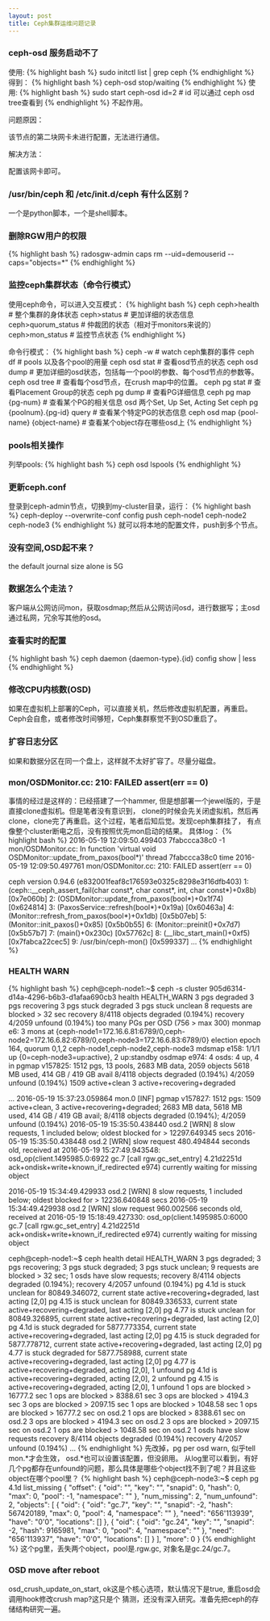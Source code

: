 ```yaml
---
layout: post
title: Ceph集群运维问题记录
---
```


### ceph-osd 服务启动不了
使用:
{% highlight bash %}
sudo initctl list | grep ceph
{% endhighlight %}
得到：
{% highlight bash %}
ceph-osd stop/waiting
{% endhighlight %}
使用:
{% highlight bash %}
sudo start ceph-osd id=2 # id 可以通过 ceph osd tree查看到
{% endhighlight %}
不起作用。

问题原因：

该节点的第二块网卡未进行配置，无法进行通信。

解决方法：

配置该网卡即可。

### /usr/bin/ceph 和 /etc/init.d/ceph 有什么区别？
一个是python脚本，一个是shell脚本。

### 删除RGW用户的权限
{% highlight bash %}
radosgw-admin caps rm  --uid=demouserid --caps="objects=*"
{% endhighlight %}


### 监控ceph集群状态（命令行模式）
使用ceph命令，可以进入交互模式：
{% highlight bash %}
ceph
ceph>health # 整个集群的身体状态
ceph>status # 更加详细的状态信息
ceph>quorum_status # 仲裁团的状态（相对于monitors来说的）
ceph>mon_status # 监控节点状态
{% endhighlight %}

命令行模式：
{% highlight bash %}
ceph -w  # watch ceph集群的事件
ceph df  # pools 以及各个pool的用量
ceph osd stat # 查看osd节点的状态
ceph osd dump # 更加详细的osd状态，包括每一个pool的参数、每个osd节点的参数等。
ceph osd tree # 查看每个osd节点，在crush map中的位置。
ceph pg stat # 查看Placement Group的状态
ceph pg dump # 查看PG详细信息
ceph pg map {pg-num} # 查看某个PG的相关信息 osd 两个Set, Up Set, Acting Set
ceph pg {poolnum}.{pg-id} query # 查看某个特定PG的状态信息
ceph osd map {pool-name} {object-name} # 查看某个object存在哪些osd上
{% endhighlight %}

### pools相关操作
列举pools:
{% highlight bash %}
ceph osd lspools
{% endhighlight %}


### 更新ceph.conf
登录到ceph-admin节点，切换到my-cluster目录，运行：
{% highlight bash %}
ceph-deploy --overwrite-conf config push ceph-node1 ceph-node2 ceph-node3
{% endhighlight %}
就可以将本地的配置文件，push到多个节点。

### 没有空间,OSD起不来？
the default journal size alone is 5G

### 数据怎么个走法？
客户端从公网访问mon，获取osdmap;然后从公网访问osd，进行数据写；主osd通过私网，冗余写其他的osd。

### 查看实时的配置
{% highlight bash %}
ceph daemon {daemon-type}.{id} config show | less
{% endhighlight %}

### 修改CPU内核数(OSD)
如果在虚拟机上部署的Ceph，可以直接关机，然后修改虚拟机配置，再重启。Ceph会自愈，或者修改时间够短，Ceph集群察觉不到OSD重启了。

### 扩容日志分区
如果和数据分区在同一个盘上，这样就不太好扩容了。尽量分磁盘。

### mon/OSDMonitor.cc: 210: FAILED assert(err == 0)
事情的经过是这样的：已经搭建了一个hammer, 但是想部署一个jewel版的，于是直接clone虚拟机。但是笔者没有意识到，
clone的时候会先关闭虚拟机，然后再clone，clone完了再重启。这个过程，笔者后知后觉。发现ceph集群挂了，
有点像整个cluster断电之后，没有按照优先mon启动的结果。
具体log：
{% highlight bash %}
2016-05-19 12:09:50.499403 7fabccca38c0 -1 mon/OSDMonitor.cc: In function 'virtual void OSDMonitor::update_from_paxos(bool*)' thread 7fabccca38c0 time 2016-05-19 12:09:50.497761
mon/OSDMonitor.cc: 210: FAILED assert(err == 0)

 ceph version 0.94.6 (e832001feaf8c176593e0325c8298e3f16dfb403)
 1: (ceph::__ceph_assert_fail(char const*, char const*, int, char const*)+0x8b) [0x7e060b]
 2: (OSDMonitor::update_from_paxos(bool*)+0x1f74) [0x624814]
 3: (PaxosService::refresh(bool*)+0x19a) [0x60463a]
 4: (Monitor::refresh_from_paxos(bool*)+0x1db) [0x5b07eb]
 5: (Monitor::init_paxos()+0x85) [0x5b0b55]
 6: (Monitor::preinit()+0x7d7) [0x5b57b7]
 7: (main()+0x230c) [0x57762c]
 8: (__libc_start_main()+0xf5) [0x7fabca22cec5]
 9: /usr/bin/ceph-mon() [0x599337]
...
{% endhighlight %}

### HEALTH WARN
{% highlight bash %}
ceph@ceph-node1:~$ ceph -s
    cluster 905d6314-d14a-4296-b6b3-d1afaa690cb3
     health HEALTH_WARN
            3 pgs degraded
            3 pgs recovering
            3 pgs stuck degraded
            3 pgs stuck unclean
            8 requests are blocked > 32 sec
            recovery 8/4118 objects degraded (0.194%)
            recovery 4/2059 unfound (0.194%)
            too many PGs per OSD (756 > max 300)
     monmap e6: 3 mons at {ceph-node1=172.16.6.81:6789/0,ceph-node2=172.16.6.82:6789/0,ceph-node3=172.16.6.83:6789/0}
            election epoch 164, quorum 0,1,2 ceph-node1,ceph-node2,ceph-node3
     mdsmap e158: 1/1/1 up {0=ceph-node3=up:active}, 2 up:standby
     osdmap e974: 4 osds: 4 up, 4 in
      pgmap v157825: 1512 pgs, 13 pools, 2683 MB data, 2059 objects
            5618 MB used, 414 GB / 419 GB avail
            8/4118 objects degraded (0.194%)
            4/2059 unfound (0.194%)
                1509 active+clean
                   3 active+recovering+degraded

...
2016-05-19 15:37:23.059864 mon.0 [INF] pgmap v157827: 1512 pgs: 1509 active+clean, 3 active+recovering+degraded; 2683 MB data, 5618 MB used, 414 GB / 419 GB avail; 8/4118 objects degraded (0.194%); 4/2059 unfound (0.194%)
2016-05-19 15:35:50.438440 osd.2 [WRN] 8 slow requests, 1 included below; oldest blocked for > 12297.649345 secs
2016-05-19 15:35:50.438448 osd.2 [WRN] slow request 480.494844 seconds old, received at 2016-05-19 15:27:49.943548: osd_op(client.1495985.0:6922 gc.7 [call rgw.gc_set_entry] 4.21d2251d ack+ondisk+write+known_if_redirected e974) currently waiting for missing object

2016-05-19 15:34:49.429933 osd.2 [WRN] 8 slow requests, 1 included below; oldest blocked for > 12236.640848 secs
2016-05-19 15:34:49.429938 osd.2 [WRN] slow request 960.002566 seconds old, received at 2016-05-19 15:18:49.427330: osd_op(client.1495985.0:6000 gc.7 [call rgw.gc_set_entry] 4.21d2251d ack+ondisk+write+known_if_redirected e974) currently waiting for missing object

ceph@ceph-node1:~$ ceph health detail
HEALTH_WARN 3 pgs degraded; 3 pgs recovering; 3 pgs stuck degraded; 3 pgs stuck unclean; 9 requests are blocked > 32 sec; 1 osds have slow requests; recovery 8/4114 objects degraded (0.194%); recovery 4/2057 unfound (0.194%)
pg 4.1d is stuck unclean for 80849.346072, current state active+recovering+degraded, last acting [2,0]
pg 4.15 is stuck unclean for 80849.336533, current state active+recovering+degraded, last acting [2,0]
pg 4.77 is stuck unclean for 80849.326895, current state active+recovering+degraded, last acting [2,0]
pg 4.1d is stuck degraded for 5877.773354, current state active+recovering+degraded, last acting [2,0]
pg 4.15 is stuck degraded for 5877.778712, current state active+recovering+degraded, last acting [2,0]
pg 4.77 is stuck degraded for 5877.758988, current state active+recovering+degraded, last acting [2,0]
pg 4.77 is active+recovering+degraded, acting [2,0], 1 unfound
pg 4.1d is active+recovering+degraded, acting [2,0], 2 unfound
pg 4.15 is active+recovering+degraded, acting [2,0], 1 unfound
1 ops are blocked > 16777.2 sec
1 ops are blocked > 8388.61 sec
3 ops are blocked > 4194.3 sec
3 ops are blocked > 2097.15 sec
1 ops are blocked > 1048.58 sec
1 ops are blocked > 16777.2 sec on osd.2
1 ops are blocked > 8388.61 sec on osd.2
3 ops are blocked > 4194.3 sec on osd.2
3 ops are blocked > 2097.15 sec on osd.2
1 ops are blocked > 1048.58 sec on osd.2
1 osds have slow requests
recovery 8/4114 objects degraded (0.194%)
recovery 4/2057 unfound (0.194%)
...
{% endhighlight %}
先改掉，pg per osd warn, 似乎tell mon.*才会生效， osd.*也可以设置该配置，但没卵用。
从log里可以看到，有好几个pg都存在unfound的问题，那么具体是哪些个object找不到了呢？并且这些
object在哪个pool里？
{% highlight bash %}
ceph@ceph-node3:~$ ceph pg 4.1d list_missing
{
    "offset": {
        "oid": "",
        "key": "",
        "snapid": 0,
        "hash": 0,
        "max": 0,
        "pool": -1,
        "namespace": ""
    },
    "num_missing": 2,
    "num_unfound": 2,
    "objects": [
        {
            "oid": {
                "oid": "gc.7",
                "key": "",
                "snapid": -2,
                "hash": 567420189,
                "max": 0,
                "pool": 4,
                "namespace": ""
            },
            "need": "656'113939",
            "have": "0'0",
            "locations": []
        },
        {
            "oid": {
                "oid": "gc.24",
                "key": "",
                "snapid": -2,
                "hash": 9165981,
                "max": 0,
                "pool": 4,
                "namespace": ""
            },
            "need": "656'113937",
            "have": "0'0",
            "locations": []
        }
    ],
    "more": 0
}
{% endhighlight %}
这个pg里，丢失两个object，pool是.rgw.gc, 对象名是gc.24/gc.7。


### OSD move after reboot
osd_crush_update_on_start, ok这是个核心选项，默认情况下是true, 重启osd会调用hook修改crush map?这只是个
猜测，还没有深入研究。准备先把ceph的存储结构研究一遍。


